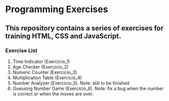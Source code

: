 # Programming Exercises
## This repository contains a series of exercises for training HTML, CSS and JavaScript.
### Exercise List

1. Time Indicator (Exercicio_1)
2. Age Checker (Exercicio_2)
3. Numeric Counter (Exercicio_3)
4. Multiplication Table (Exercicio_4)
5. Number Analyzer (Exercicio_5). Note: still to be finished
6. Guessing Number Game (Exercicio_6). Note: fix a bug when the number is correct or when the moves are over.